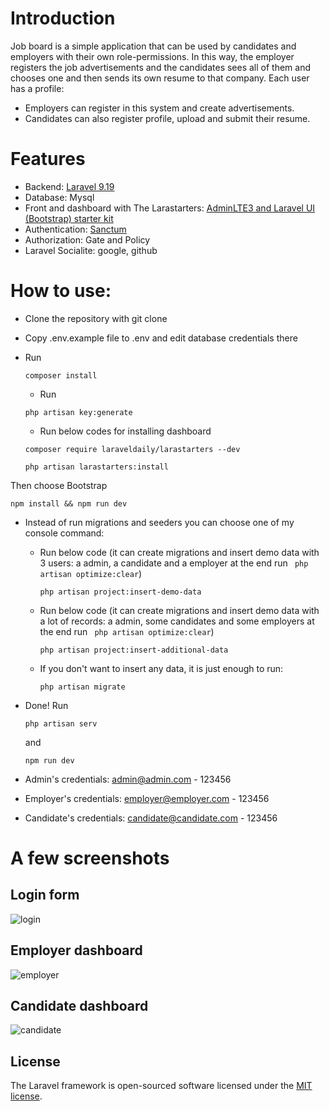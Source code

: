 # Introduction

Job board is a simple application that can be used by candidates and employers with their own role-permissions.
In this way, the employer registers the job advertisements and the candidates sees all of them and chooses one and then sends its own resume to that company.
Each user has a profile:
- Employers can register in this system and create advertisements.
- Candidates can also register profile, upload and submit their resume.

# Features
- Backend: [Laravel 9.19](https://laravel.com/docs/9.x/installation)
- Database: Mysql
- Front and dashboard with The Larastarters: [AdminLTE3 and Laravel UI (Bootstrap) starter kit](https://github.com/LaravelDaily/Larastarters) 
- Authentication: [Sanctum](https://laravel.com/docs/9.x/sanctum)
- Authorization: Gate and Policy
- Laravel Socialite: google, github

# How to use:
- Clone the repository with git clone
- Copy .env.example file to .env and edit database credentials there
- Run
    ```
  composer install
  ```
  - Run
  ```
  php artisan key:generate
  ```
  - Run below codes for installing dashboard
  
   ```
   composer require laraveldaily/larastarters --dev
  ```
  
  ```
  php artisan larastarters:install
  ```
  
 Then choose Bootstrap

  ```
  npm install && npm run dev
  ```

- Instead of run migrations and seeders you can choose one of my console command:
    - Run below code (it can create migrations and insert demo data with 3 users: a admin, a candidate and a employer at the end run ``` php artisan optimize:clear```) 
      ``` 
      php artisan project:insert-demo-data
      ```
    - Run  below code (it can create migrations and insert demo data with a lot of records: a admin, some candidates and some employers at the end run ``` php artisan optimize:clear```)
      ```
      php artisan project:insert-additional-data
      ``` 
    - If you don't want to insert any data, it is just enough to run:
      ``` 
      php artisan migrate 
      ```
- Done! Run
  ```
  php artisan serv
  ```
   and 
  ```
  npm run dev
  ```
  
- Admin's credentials: admin@admin.com - 123456
- Employer's credentials: employer@employer.com - 123456
- Candidate's credentials: candidate@candidate.com - 123456


# A few screenshots
## Login form
![login](https://github.com/ZeinabJahanbakhsh/job-board-larastarters/assets/18625433/69988486-6dc6-4d34-94fa-e008155768c3)

## Employer dashboard
![employer](https://github.com/ZeinabJahanbakhsh/job-board-larastarters/assets/18625433/35e304cd-e7bc-43c1-9efe-650c016a6a01)

## Candidate dashboard
![candidate](https://github.com/ZeinabJahanbakhsh/job-board-larastarters/assets/18625433/749bfac0-d920-40db-9f3b-9e2a219fc1e6)



## License

The Laravel framework is open-sourced software licensed under the [MIT license](https://opensource.org/licenses/MIT).
